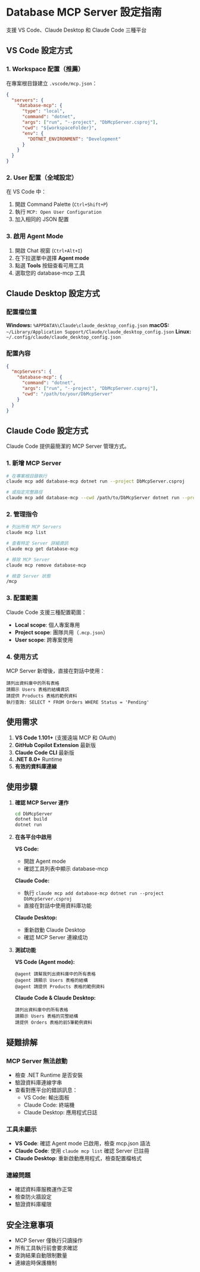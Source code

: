 # Database MCP Server 設定指南

支援 VS Code、Claude Desktop 和 Claude Code 三種平台

## VS Code 設定方式

### 1. Workspace 配置（推薦）

在專案根目錄建立 `.vscode/mcp.json`：

```json
{
  "servers": {
    "database-mcp": {
      "type": "local",
      "command": "dotnet",
      "args": ["run", "--project", "DbMcpServer.csproj"],
      "cwd": "${workspaceFolder}",
      "env": {
        "DOTNET_ENVIRONMENT": "Development"
      }
    }
  }
}
```

### 2. User 配置（全域設定）

在 VS Code 中：
1. 開啟 Command Palette (`Ctrl+Shift+P`)
2. 執行 `MCP: Open User Configuration`
3. 加入相同的 JSON 配置

### 3. 啟用 Agent Mode

1. 開啟 Chat 視窗 (`Ctrl+Alt+I`)
2. 在下拉選單中選擇 **Agent mode**
3. 點選 **Tools** 按鈕查看可用工具
4. 選取您的 database-mcp 工具

## Claude Desktop 設定方式

### 配置檔位置

**Windows:** `%APPDATA%\Claude\claude_desktop_config.json`
**macOS:** `~/Library/Application Support/Claude/claude_desktop_config.json`
**Linux:** `~/.config/claude/claude_desktop_config.json`

### 配置內容

```json
{
  "mcpServers": {
    "database-mcp": {
      "command": "dotnet",
      "args": ["run", "--project", "DbMcpServer.csproj"],
      "cwd": "/path/to/your/DbMcpServer"
    }
  }
}
```

## Claude Code 設定方式

Claude Code 提供最簡潔的 MCP Server 管理方式。

### 1. 新增 MCP Server

```bash
# 在專案根目錄執行
claude mcp add database-mcp dotnet run --project DbMcpServer.csproj

# 或指定完整路徑
claude mcp add database-mcp --cwd /path/to/DbMcpServer dotnet run --project DbMcpServer.csproj
```

### 2. 管理指令

```bash
# 列出所有 MCP Servers
claude mcp list

# 查看特定 Server 詳細資訊
claude mcp get database-mcp

# 移除 MCP Server
claude mcp remove database-mcp

# 檢查 Server 狀態
/mcp
```

### 3. 配置範圍

Claude Code 支援三種配置範圍：

- **Local scope**: 個人專案專用
- **Project scope**: 團隊共用（`.mcp.json`）
- **User scope**: 跨專案使用

### 4. 使用方式

MCP Server 新增後，直接在對話中使用：

```
請列出資料庫中的所有表格
請顯示 Users 表格的結構資訊
請提供 Products 表格的範例資料
執行查詢: SELECT * FROM Orders WHERE Status = 'Pending'
```

## 使用需求

1. **VS Code 1.101+** (支援遠端 MCP 和 OAuth)
2. **GitHub Copilot Extension** 最新版
3. **Claude Code CLI** 最新版
4. **.NET 8.0+** Runtime
5. **有效的資料庫連線**

## 使用步驟

1. **確認 MCP Server 運作**
   ```bash
   cd DbMcpServer
   dotnet build
   dotnet run
   ```

2. **在各平台中啟用**

   **VS Code:**
   - 開啟 Agent mode
   - 確認工具列表中顯示 database-mcp

   **Claude Code:**
   - 執行 `claude mcp add database-mcp dotnet run --project DbMcpServer.csproj`
   - 直接在對話中使用資料庫功能

   **Claude Desktop:**
   - 重新啟動 Claude Desktop
   - 確認 MCP Server 連線成功

3. **測試功能**

   **VS Code (Agent mode):**
   ```
   @agent 請幫我列出資料庫中的所有表格
   @agent 請顯示 Users 表格的結構
   @agent 請提供 Products 表格的範例資料
   ```

   **Claude Code & Claude Desktop:**
   ```
   請列出資料庫中的所有表格
   請顯示 Users 表格的完整結構
   請提供 Orders 表格的前5筆範例資料
   ```

## 疑難排解

### MCP Server 無法啟動
- 檢查 .NET Runtime 是否安裝
- 驗證資料庫連線字串
- 查看對應平台的錯誤訊息：
  - VS Code: 輸出面板
  - Claude Code: 終端機
  - Claude Desktop: 應用程式日誌

### 工具未顯示
- **VS Code**: 確認 Agent mode 已啟用，檢查 mcp.json 語法
- **Claude Code**: 使用 `claude mcp list` 確認 Server 已註冊
- **Claude Desktop**: 重新啟動應用程式，檢查配置檔格式

### 連線問題
- 確認資料庫服務運作正常
- 檢查防火牆設定
- 驗證資料庫權限

## 安全注意事項

- MCP Server 僅執行只讀操作
- 所有工具執行前會要求確認
- 查詢結果自動限制數量
- 連線逾時保護機制